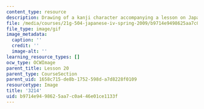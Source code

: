 ```yaml
---
content_type: resource
description: Drawing of a kanji character accompanying a lesson on Japanese.
file: /media/courses/21g-504-japanese-iv-spring-2009/b9714e9498625aa7c0a446e01ce1133f_3214.gif
file_type: image/gif
image_metadata:
  caption: ''
  credit: ''
  image-alt: ''
learning_resource_types: []
ocw_type: OCWImage
parent_title: Lesson 20
parent_type: CourseSection
parent_uid: 1658c715-de8b-1752-598d-a7d8228f0109
resourcetype: Image
title: '3214'
uid: b9714e94-9862-5aa7-c0a4-46e01ce1133f
---
```

